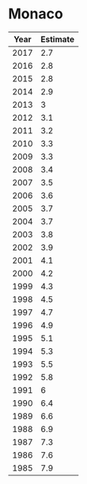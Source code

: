# Monaco

| Year | Estimate |
| ---- | -------- |
| 2017 | 2.7 |
| 2016 | 2.8 |
| 2015 | 2.8 |
| 2014 | 2.9 |
| 2013 | 3 |
| 2012 | 3.1 |
| 2011 | 3.2 |
| 2010 | 3.3 |
| 2009 | 3.3 |
| 2008 | 3.4 |
| 2007 | 3.5 |
| 2006 | 3.6 |
| 2005 | 3.7 |
| 2004 | 3.7 |
| 2003 | 3.8 |
| 2002 | 3.9 |
| 2001 | 4.1 |
| 2000 | 4.2 |
| 1999 | 4.3 |
| 1998 | 4.5 |
| 1997 | 4.7 |
| 1996 | 4.9 |
| 1995 | 5.1 |
| 1994 | 5.3 |
| 1993 | 5.5 |
| 1992 | 5.8 |
| 1991 | 6 |
| 1990 | 6.4 |
| 1989 | 6.6 |
| 1988 | 6.9 |
| 1987 | 7.3 |
| 1986 | 7.6 |
| 1985 | 7.9 |
